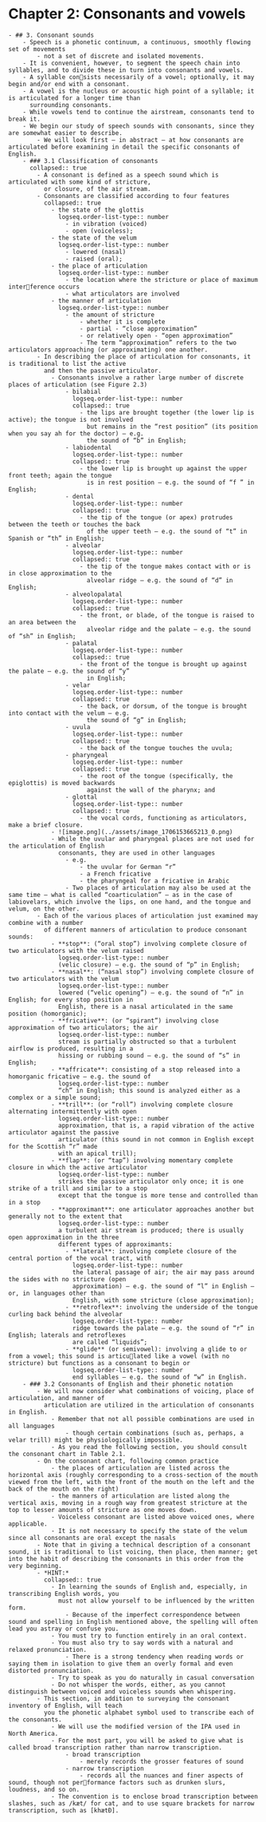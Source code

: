 # Chapter 2: Consonants and vowels
	- ## 3. Consonant sounds
		- Speech is a phonetic continuum, a continuous, smoothly flowing set of movements
			- not a set of discrete and isolated movements.
		- It is convenient, however, to segment the speech chain into syllables, and to divide these in turn into consonants and vowels.
		- A syllable consists necessarily of a vowel; optionally, it may begin and/or end with a consonant.
		- A vowel is the nucleus or acoustic high point of a syllable; it is articulated for a longer time than 
		  surrounding consonants.
		- While vowels tend to continue the airstream, consonants tend to break it.
		- We begin our study of speech sounds with consonants, since they are somewhat easier to describe.
			- We will look first – in abstract – at how consonants are articulated before examining in detail the specific consonants of English.
		- ### 3.1 Classification of consonants
		  collapsed:: true
			- A consonant is defined as a speech sound which is articulated with some kind of stricture, 
			  or closure, of the air stream.
			- Consonants are classified according to four features
			  collapsed:: true
				- the state of the glottis
				  logseq.order-list-type:: number
					- in vibration (voiced)
					- open (voiceless);
				- the state of the velum
				  logseq.order-list-type:: number
					- lowered (nasal)
					- raised (oral);
				- the place of articulation
				  logseq.order-list-type:: number
					- the location where the stricture or place of maximum interference occurs
					- what articulators are involved
				- the manner of articulation
				  logseq.order-list-type:: number
					- the amount of stricture
						- whether it is complete
						- partial - “close approximation”
						- or relatively open - “open approximation”
						- The term “approximation” refers to the two articulators approaching (or approximating) one another.
			- In describing the place of articulation for consonants, it is traditional to list the active 
			  and then the passive articulator.
				- Consonants involve a rather large number of discrete places of articulation (see Figure 2.3)
					- bilabial
					  logseq.order-list-type:: number
					  collapsed:: true
						- the lips are brought together (the lower lip is active); the tongue is not involved 
						  but remains in the “rest position” (its position when you say ah for the doctor) – e.g. 
						  the sound of “b” in English;
					- labiodental
					  logseq.order-list-type:: number
					  collapsed:: true
						- the lower lip is brought up against the upper front teeth; again the tongue 
						  is in rest position – e.g. the sound of “f ” in English;
					- dental
					  logseq.order-list-type:: number
					  collapsed:: true
						- the tip of the tongue (or apex) protrudes between the teeth or touches the back 
						  of the upper teeth – e.g. the sound of “t” in Spanish or “th” in English;
					- alveolar
					  logseq.order-list-type:: number
					  collapsed:: true
						- the tip of the tongue makes contact with or is in close approximation to the 
						  alveolar ridge – e.g. the sound of “d” in English;
					- alveolopalatal
					  logseq.order-list-type:: number
					  collapsed:: true
						- the front, or blade, of the tongue is raised to an area between the 
						  alveolar ridge and the palate – e.g. the sound of “sh” in English;
					- palatal
					  logseq.order-list-type:: number
					  collapsed:: true
						- the front of the tongue is brought up against the palate – e.g. the sound of “y” 
						  in English;
					- velar
					  logseq.order-list-type:: number
					  collapsed:: true
						- the back, or dorsum, of the tongue is brought into contact with the velum – e.g. 
						  the sound of “g” in English;
					- uvula
					  logseq.order-list-type:: number
					  collapsed:: true
						- the back of the tongue touches the uvula;
					- pharyngeal
					  logseq.order-list-type:: number
					  collapsed:: true
						- the root of the tongue (specifically, the epiglottis) is moved backwards 
						  against the wall of the pharynx; and
					- glottal
					  logseq.order-list-type:: number
					  collapsed:: true
						- the vocal cords, functioning as articulators, make a brief closure.
				- ![image.png](../assets/image_1706153665213_0.png)
				- While the uvular and pharyngeal places are not used for the articulation of English 
				  consonants, they are used in other languages
					- e.g.
						- the uvular for German “r”
						- a French fricative
						- the pharyngeal for a fricative in Arabic
					- Two places of articulation may also be used at the same time – what is called “coarticulation” – as in the case of labiovelars, which involve the lips, on one hand, and the tongue and velum, on the other.
			- Each of the various places of articulation just examined may combine with a number 
			  of different manners of articulation to produce consonant sounds:
				- **stop**: (“oral stop”) involving complete closure of two articulators with the velum raised 
				  logseq.order-list-type:: number
				  (velic closure) – e.g. the sound of “p” in English;
				- **nasal**: (“nasal stop”) involving complete closure of two articulators with the velum 
				  logseq.order-list-type:: number
				  lowered (“velic opening”) – e.g. the sound of “n” in English; for every stop position in 
				  English, there is a nasal articulated in the same position (homorganic);
				- **fricative**: (or “spirant”) involving close approximation of two articulators; the air 
				  logseq.order-list-type:: number
				  stream is partially obstructed so that a turbulent airflow is produced, resulting in a 
				  hissing or rubbing sound – e.g. the sound of “s” in English;
				- **affricate**: consisting of a stop released into a homorganic fricative – e.g. the sound of 
				  logseq.order-list-type:: number
				  “ch” in English; this sound is analyzed either as a complex or a simple sound;
				- **trill**: (or “roll”) involving complete closure alternating intermittently with open 
				  logseq.order-list-type:: number
				  approximation, that is, a rapid vibration of the active articulator against the passive 
				  articulator (this sound in not common in English except for the Scottish “r” made 
				  with an apical trill);
				- **flap**: (or “tap”) involving momentary complete closure in which the active articulator 
				  logseq.order-list-type:: number
				  strikes the passive articulator only once; it is one strike of a trill and similar to a stop 
				  except that the tongue is more tense and controlled than in a stop
				- **approximant**: one articulator approaches another but generally not to the extent that 
				  logseq.order-list-type:: number
				  a turbulent air stream is produced; there is usually open approximation in the three 
				  different types of approximants:
					- **lateral**: involving complete closure of the central portion of the vocal tract, with 
					  logseq.order-list-type:: number
					  the lateral passage of air; the air may pass around the sides with no stricture (open 
					  approximation) – e.g. the sound of “l” in English – or, in languages other than 
					  English, with some stricture (close approximation);
					- **retroflex**: involving the underside of the tongue curling back behind the alveolar 
					  logseq.order-list-type:: number
					  ridge towards the palate – e.g. the sound of “r” in English; laterals and retroflexes 
					  are called “liquids”;
					- **glide** (or semivowel): involving a glide to or from a vowel; this sound is articulated like a vowel (with no stricture) but functions as a consonant to begin or 
					  logseq.order-list-type:: number
					  end syllables – e.g. the sound of “w” in English.
		- ### 3.2 Consonants of English and their phonetic notation
			- We will now consider what combinations of voicing, place of articulation, and manner of 
			  articulation are utilized in the articulation of consonants in English.
				- Remember that not all possible combinations are used in all languages
					- though certain combinations (such as, perhaps, a velar trill) might be physiologically impossible.
				- As you read the following section, you should consult the consonant chart in Table 2.1.
			- On the consonant chart, following common practice
				- the places of articulation are listed across the horizontal axis (roughly corresponding to a cross-section of the mouth viewed from the left, with the front of the mouth on the left and the back of the mouth on the right)
				- the manners of articulation are listed along the vertical axis, moving in a rough way from greatest stricture at the top to lesser amounts of stricture as one moves down.
				- Voiceless consonant are listed above voiced ones, where applicable.
				- It is not necessary to specify the state of the velum since all consonants are oral except the nasals
			- Note that in giving a technical description of a consonant sound, it is traditional to list voicing, then place, then manner; get into the habit of describing the consonants in this order from the very beginning.
			- *HINT:*
			  collapsed:: true
				- In learning the sounds of English and, especially, in transcribing English words, you 
				  must not allow yourself to be influenced by the written form.
					- Because of the imperfect correspondence between sound and spelling in English mentioned above, the spelling will often lead you astray or confuse you.
				- You must try to function entirely in an oral context.
				- You must also try to say words with a natural and relaxed pronunciation.
					- There is a strong tendency when reading words or saying them in isolation to give them an overly formal and even distorted pronunciation.
				- Try to speak as you do naturally in casual conversation
				- Do not whisper the words, either, as you cannot distinguish between voiced and voiceless sounds when whispering.
			- This section, in addition to surveying the consonant inventory of English, will teach 
			  you the phonetic alphabet symbol used to transcribe each of the consonants.
				- We will use the modified version of the IPA used in North America.
				- For the most part, you will be asked to give what is called broad transcription rather than narrow transcription.
					- broad transcription
						- merely records the grosser features of sound
					- narrow transcription
						- records all the nuances and finer aspects of sound, though not performance factors such as drunken slurs, loudness, and so on.
				- The convention is to enclose broad transcription between slashes, such as /kæt/ for cat, and to use square brackets for narrow transcription, such as [khætÐ].